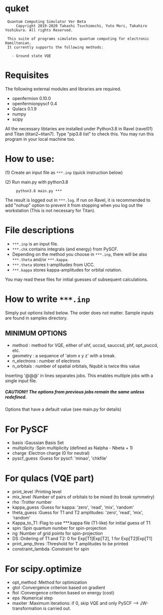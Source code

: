 # quket
```
 Quantum Computing Simulator Ver Beta
     Copyright 2019-2020 Takashi Tsuchimochi, Yuto Mori, Takahiro Yoshikura. All rights Reserved.

 This suite of programs simulates quantum computing for electronic Hamiltonian.
 It currently supports the following methods:
   
   - Ground state VQE

```

# Requisites

The following external modules and libraries are required.
 - openfermion        0.10.0 
 - openfermionpyscf   0.4    
 - Qulacs             0.1.9   
 - numpy
 - scipy 

All the necessary libtaries are installed under Python3.8 in Ravel (ravel01) and Titan (titan2~titan7). 
Type "pip3.8 list" to check this.
You may run this program in your local machine too.


# How to use:

(1) Create an input file as `***.inp` (quick instruction below)

(2) Run main.py with python3.8

```
     python3.8 main.py *** 
```
The result is logged out in `***.log`.
If run on Ravel, it is recommended to add "nohup" option to prevent it from stopping when you log out the workstation (This is not necessary for Titan).



# File descriptions

- `***.inp` is an input file.
- `***.chk` contains integrals (and energy) from PySCF.
- Depending on the method you choose in `***.inp`, there will be also `***.theta` and/or `***.kappa`. 
- `***.theta` stores t-amplitudes from UCC. 
- `***.kappa` stores kappa-amplitudes for orbital rotation.

You may read these files for initial guesses of subsequent calculations.




# How to write `***.inp`

Simply put options listed below.
The order does not matter.
Sample inputs are found in samples directory.


## MINIMUM OPTIONS 
- method        : method for VQE, either of  uhf, uccsd, sauccsd, phf, opt_puccd, etc.
- geometry      : a sequence of 'atom x y z' with a break.
- n_electrons   : number of electrons 
- n_orbitals    : number of spatial orbitals, Nqubit is twice this value


Inserting '@@@' in lines separates jobs. This enables multiple jobs with a single input file.
##### CAUTION!! The options from previous jobs remain the same unless redefined.

Options that have a default value (see main.py for details)

# For PySCF
- basis               :Gaussian Basis Set 
- multiplicity        :Spin multiplicity (defined as Nalpha - Nbeta + 1) 
- charge              :Electron charge (0 for neutral) 
- pyscf_guess         :Guess for pyscf: 'minao', 'chkfile'

# For qulacs (VQE part)
- print_level         :Printing level
- mix_level           :Number of pairs of orbitals to be mixed (to break symmetry)
- rho                 :Trotter number 
- kappa_guess         :Guess for kappa: 'zero', 'read', 'mix', 'random'
- theta_guess         :Guess for T1 and T2 amplitudes: 'zero', 'read', 'mix', 'random'
- Kappa_to_T1         :Flag to use \*\*\*.kappa file (T1-like) for initial guess of T1
- spin                :Spin quantum number for spin-projection
- ng                  :Number of grid points for spin-projection
- DS                  :Ordering of T1 and T2: 0 for Exp[T1]Exp[T2], 1 for Exp[T2]Exp[T1]
- print_amp_thres     :Threshold for T amplitudes to be printed
- constraint_lambda   :Constraint for spin 

# For scipy.optimize
- opt_method          :Method for optimization
- gtol                :Convergence criterion based on gradient
- ftol                :Convergence criterion based on energy (cost)
- eps                 :Numerical step     
- maxiter             :Maximum iterations: if 0, skip VQE and only PySCF --> JW-transformation is carried out. 


